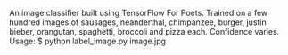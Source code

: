 An image classifier built using TensorFlow For Poets. Trained on a few hundred images of sausages, neanderthal, chimpanzee, burger, justin bieber, orangutan, spaghetti, broccoli and pizza each. Confidence varies. Usage: $ python label_image.py image.jpg